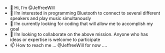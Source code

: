 - 👋 Hi, I’m @JeffreeWill
- 👀 I’m interested in programming Bluetooth to connect to several different speakers and play music simultanously 
- 🌱 I’m currently looking for coding that will allow me to accomplish my goal
- 💞️ I’m looking to collaborate on the above mission. Anyone who has ideas or expertise is welcome to participate
- 📫 How to reach me ... @JeffreeWill for now ....

<!---
JeffreeWill/JeffreeWill is a ✨ special ✨ repository because its `README.md` (this file) appears on your GitHub profile.
You can click the Preview link to take a look at your changes.
--->
